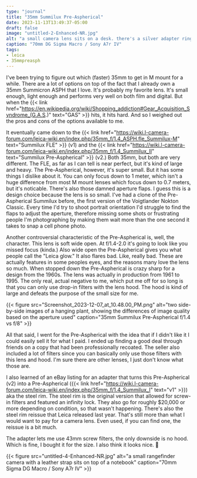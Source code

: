 ```yaml
---
type: "journal"
title: "35mm Summilux Pre-Aspherical"
date: 2023-11-13T13:49:37-05:00
draft: false
image: "untitled-2-Enhanced-NR.jpg"
alt: "a small camera lens sits on a desk. there's a silver adapter ring propped up on the side of the lens, and a small screw driver off to the side"
caption: "70mm DG Sigma Macro / Sony A7r IV"
tags:
- leica
- 35mmpreasph
---
```


I've been trying to figure out which (faster) 35mm to get in M mount for a while. There are a lot of options on top of the fact that I already own a 35mm Summicron ASPH that I love. It's probably my favorite lens. It's small enough, light enough and performs very well on both film and digital. But when the {{< link href="https://en.wikipedia.org/wiki/Shopping_addiction#Gear_Acquisition_Syndrome_(G.A.S.)" text="GAS" >}} hits, it hits hard. And so I weighed out the pros and cons of the options available to me. 

It eventually came down to the {{< link href="https://wiki.l-camera-forum.com/leica-wiki.en/index.php/35mm_f/1.4_ASPH.fle_Summilux-M" text="Summilux FLE" >}} (v1) and the {{< link href="https://wiki.l-camera-forum.com/leica-wiki.en/index.php/35mm_f/1.4_Summilux_II" text="Summilux Pre-Aspherical" >}} (v2.) Both 35mm, but both are very different. The FLE, as far as I can tell is near perfect, but it's kind of large and heavy. The Pre-Aspherical, however, it's super small. But it has some things I dislike about it. You can only focus down to 1 meter, which isn't a huge difference from most M mount lenses which focus down to 0.7 meters, but it's noticable. There's also those damned aperture flaps. I guess this is a design choice because the lens is so small. I've had a clone of the Pre-Aspherical Summilux before, the first version of the Voigtlander Nokton Classic. Every time I'd try to shoot portrait orientation I'd struggle to find the flaps to adjust the aperture, therefore missing some shots or frustrating people I'm photographing by making them wait more than the one second it takes to snap a cell phone photo.

Another controversial characteristic of the Pre-Aspherical is, well, the character. This lens is soft wide open. At f/1.4-2.0 it's going to look like you missed focus (kinda.) Also wide open the Pre-Aspherical gives you what people call the "Leica glow." It also flares bad. Like, really bad. These are actually features in some peoples eyes, and the reasons many love the lens so much. When stopped down the Pre-Aspherical is crazy sharp for a design from the 1960s. The lens was actually in production from 1961 to 1995. The only real, actual negative to me, which put me off for so long is that you can only use drop-in filters with the lens hood. The hood is kind of large and defeats the purpose of the small size for me.

{{< figure src="Screenshot_2023-12-07_at_10.48.00_PM.png" alt="two side-by-side images of a hanging plant, showing the differences of image quality based on the aperture used" caption="35mm Summilux Pre-Aspherical f/1.4 vs f/8" >}}

All that said, I went for the Pre-Aspherical with the idea that if I didn't like it I could easily sell it for what I paid. I ended up finding a good deal through friends on a copy that had been professionally recoated. The seller also included a lot of filters since you can basically only use those filters with this lens and hood. I'm sure there are other lenses, I just don't know what those are.

I also learned of an eBay listing for an adapter that turns this Pre-Aspherical (v2) into a Pre-Aspherical ({{< link href="https://wiki.l-camera-forum.com/leica-wiki.en/index.php/35mm_f/1.4_Summilux_I" text="v1" >}}) aka the steel rim. The steel rim is the original version that allowed for screw-in filters and featured an infinity lock. They also go for roughly $20,000 or more depending on condition, so that wasn't happening. There's also the steel rim reissue that Leica released last year. That's still more than what I would want to pay for a camera lens. Even used, if you can find one, the reissue is a bit much.

The adapter lets me use 43mm screw filters, the only downside is no hood. Which is fine, I bought it for the size. I also think it looks nice. 🙂

{{< figure src="untitled-4-Enhanced-NR.jpg" alt="a small rangefinder camera with a leather strap sits on top of a notebook" caption="70mm Sigma DG Macro / Sony A7r IV" >}}

